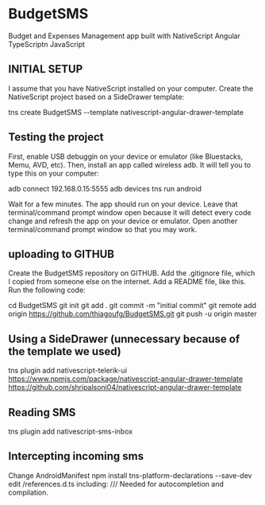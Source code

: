 # BudgetSMS
Budget and Expenses Management app built with NativeScript Angular TypeScriptn JavaScript

## INITIAL SETUP
I assume that you have NativeScript installed on your computer.
Create the NativeScript project based on a SideDrawer template:

tns create BudgetSMS --template nativescript-angular-drawer-template

## Testing the project
First, enable USB debuggin on your device or emulator (like Bluestacks, Memu, AVD, etc).
Then, install an app called wireless adb.
It will tell you to type this on your computer:

adb connect 192.168.0.15:5555
adb devices
tns run android

Wait for a few minutes. The app should run on your device.
Leave that terminal/command prompt window open because it will detect every code change and refresh the app on your device or emulator.
Open another terminal/command prompt window so that you may work.

## uploading to GITHUB
Create the BudgetSMS repository on GITHUB.
Add the .gitignore file, which I copied from someone else on the internet.
Add a README file, like this.
Run the following code:

cd BudgetSMS
git init
git add .
git commit -m "initial commit"
git remote add origin https://github.com/thiagoufg/BudgetSMS.git
git push -u origin master

## Using a SideDrawer (unnecessary because of the template we used)
tns plugin add nativescript-telerik-ui
https://www.npmjs.com/package/nativescript-angular-drawer-template
https://github.com/shripalsoni04/nativescript-angular-drawer-template

## Reading SMS
tns plugin add nativescript-sms-inbox

## Intercepting incoming sms
Change AndroidManifest
npm install tns-platform-declarations --save-dev
edit /references.d.ts including:
/// <reference path="./node_modules/tns-platform-declarations/android.d.ts" /> Needed for autocompletion and compilation.